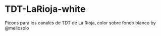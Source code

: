 # TDT-LaRioja-white
Picons para los canales de TDT de La Rioja, color sobre fondo blanco by @meliosolo
